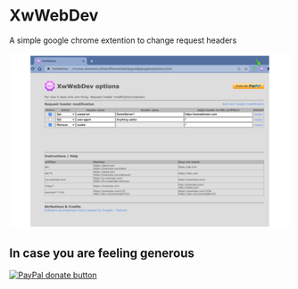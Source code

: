 # XwWebDev

A simple google chrome extention to change request headers

![Screenshot](XwWebDev.png)

## In case you are feeling generous  
[![PayPal donate button](https://www.paypalobjects.com/webstatic/en_US/btn/btn_donate_pp_142x27.png)](https://www.paypal.me/maxsnts)